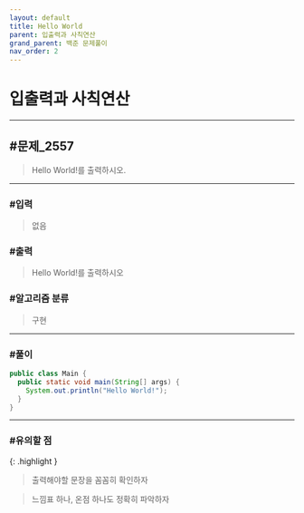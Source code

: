 ```yaml
---
layout: default
title: Hello World
parent: 입출력과 사칙연산
grand_parent: 백준 문제풀이
nav_order: 2
---
```


# 입출력과 사칙연산

---

## #문제_2557

> Hello World!를 출력하시오.

---

### #입력

> 없음

### #출력

> Hello World!를 출력하시오

### #알고리즘 분류

> 구현

---

### #풀이

```java
public class Main {
  public static void main(String[] args) {
    System.out.println("Hello World!");
  }
}
```

---

### #유의할 점

{: .highlight }
> 출력해야할 문장을 꼼꼼히 확인하자

> 느낌표 하나, 온점 하나도 정확히 파악하자

